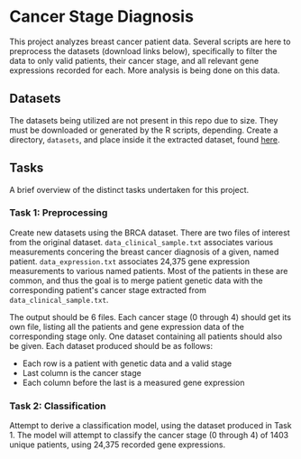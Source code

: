 # Cancer Stage Diagnosis

This project analyzes breast cancer patient data. Several scripts are here to preprocess the datasets
(download links below), specifically to filter the data to only valid patients, their cancer stage, and all
relevant gene expressions recorded for each. More analysis is being done on this data.

## Datasets

The datasets being utilized are not present in this repo due to size. They must be downloaded or
generated by the R scripts, depending. Create a directory, `datasets`, and place inside it the
extracted dataset, found [here](http://www.cbioportal.org/study?id=brca_metabric#summary).


## Tasks

A brief overview of the distinct tasks undertaken for this project.

### Task 1: Preprocessing

Create new datasets using the BRCA dataset. There are two files of interest from the original dataset.
`data_clinical_sample.txt` associates various measurements concering the breast cancer diagnosis
of a given, named patient. `data_expression.txt` associates 24,375 gene expression
measurements to various named patients. Most of the patients in these are common, and thus the goal
is to merge patient genetic data with the corresponding patient's cancer stage extracted from
`data_clinical_sample.txt`.

The output should be 6 files. Each cancer stage (0 through 4) should get its own file, listing all the
patients and gene expression data of the corresponding stage only. One dataset containing all patients
should also be given. Each dataset produced should be as follows:

- Each row is a patient with genetic data and a valid stage
- Last column is the cancer stage
- Each column before the last is a measured gene expression


### Task 2: Classification

Attempt to derive a classification model, using the dataset produced in Task 1. The model will attempt
to classify the cancer stage (0 through 4) of 1403 unique patients, using 24,375 recorded gene
expressions.
